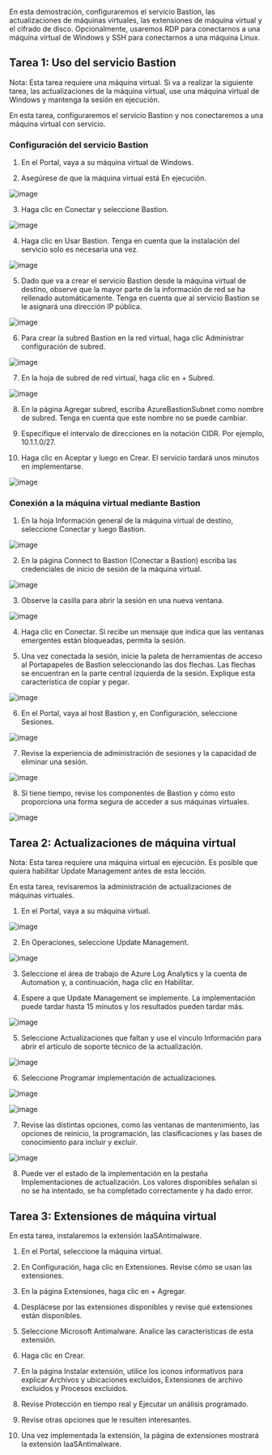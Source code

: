 En esta demostración, configuraremos el servicio Bastion, las actualizaciones de máquinas virtuales, las extensiones de máquina virtual y el cifrado de disco. Opcionalmente, usaremos RDP para conectarnos a una máquina virtual de Windows y SSH para conectarnos a una máquina Linux.

## Tarea 1: Uso del servicio Bastion

Nota: Esta tarea requiere una máquina virtual. Si va a realizar la siguiente tarea, las actualizaciones de la máquina virtual, use una máquina virtual de Windows y mantenga la sesión en ejecución.

En esta tarea, configuraremos el servicio Bastion y nos conectaremos a una máquina virtual con servicio.

### Configuración del servicio Bastion

1. En el Portal, vaya a su máquina virtual de Windows.

2. Asegúrese de que la máquina virtual está En ejecución.

![image](https://user-images.githubusercontent.com/110675810/193914545-08bdffb7-ca90-4fb4-be48-21897e763569.png)

3. Haga clic en Conectar y seleccione Bastion.

![image](https://user-images.githubusercontent.com/110675810/193921178-1bffb086-a872-4377-84d7-43bdbf2056c7.png)

4. Haga clic en Usar Bastion. Tenga en cuenta que la instalación del servicio solo es necesaria una vez.

![image](https://user-images.githubusercontent.com/110675810/193914656-3cf33510-03ff-4efc-adbc-ac0769d85161.png)

5. Dado que va a crear el servicio Bastion desde la máquina virtual de destino, observe que la mayor parte de la información de red se ha rellenado automáticamente. 
   Tenga en cuenta que al servicio Bastion se le asignará una dirección IP pública.

![image](https://user-images.githubusercontent.com/110675810/193923268-3bba3828-fe2a-4644-9a50-0c4b6c158bfd.png)

6. Para crear la subred Bastion en la red virtual, haga clic Administrar configuración de subred.

![image](https://user-images.githubusercontent.com/110675810/193923815-27842bbf-d691-4187-9c31-f5ef75b2be17.png)

7. En la hoja de subred de red virtual, haga clic en + Subred.

![image](https://user-images.githubusercontent.com/110675810/193924014-27602114-e8d0-4721-89db-b93f64f96361.png)

8. En la página Agregar subred, escriba AzureBastionSubnet como nombre de subred. Tenga en cuenta que este nombre no se puede cambiar.

9. Especifique el intervalo de direcciones en la notación CIDR. Por ejemplo, 10.1.1.0/27.

10. Haga clic en Aceptar y luego en Crear. El servicio tardará unos minutos en implementarse.

![image](https://user-images.githubusercontent.com/110675810/193924367-56ae5242-9bc9-401e-882d-2c5c6c0185f6.png)

### Conexión a la máquina virtual mediante Bastion

1. En la hoja Información general de la máquina virtual de destino, seleccione Conectar y luego Bastion.

![image](https://user-images.githubusercontent.com/110675810/193921494-b1bf651d-23ec-47d5-8765-cfb0e3cbf2f9.png)

2. En la página Connect to Bastion (Conectar a Bastion) escriba las credenciales de inicio de sesión de la máquina virtual.

![image](https://user-images.githubusercontent.com/110675810/193916528-09d07599-bb3f-4755-8f0d-c76372204b91.png)

3. Observe la casilla para abrir la sesión en una nueva ventana.

![image](https://user-images.githubusercontent.com/110675810/193916694-87165fe8-855c-439b-90f3-9d136bb524a7.png)

4. Haga clic en Conectar. Si recibe un mensaje que indica que las ventanas emergentes están bloqueadas, permita la sesión.

5. Una vez conectada la sesión, inicie la paleta de herramientas de acceso al Portapapeles de Bastion seleccionando las dos flechas. Las flechas se encuentran en la parte central izquierda de la sesión. Explique esta característica de copiar y pegar.

![image](https://user-images.githubusercontent.com/110675810/193918230-72036f3f-152e-4b95-a9e2-155a47d89c62.png)

6. En el Portal, vaya al host Bastion y, en Configuración, seleccione Sesiones.

![image](https://user-images.githubusercontent.com/110675810/193922183-5a5ed82b-dab8-4000-86b9-e65d71e2ee0c.png)

7. Revise la experiencia de administración de sesiones y la capacidad de eliminar una sesión.

![image](https://user-images.githubusercontent.com/110675810/193922485-32ad886e-f1fb-4fbb-b2d5-a349abcc60e4.png)

8. Si tiene tiempo, revise los componentes de Bastion y cómo esto proporciona una forma segura de acceder a sus máquinas virtuales.

![image](https://user-images.githubusercontent.com/110675810/193922739-76b2765f-7f81-48fa-83fc-7e97f0c5fea4.png)


## Tarea 2: Actualizaciones de máquina virtual

Nota: Esta tarea requiere una máquina virtual en ejecución. Es posible que quiera habilitar Update Management antes de esta lección.

En esta tarea, revisaremos la administración de actualizaciones de máquinas virtuales.

1. En el Portal, vaya a su máquina virtual.

![image](https://user-images.githubusercontent.com/110675810/193926757-ee4c015f-99d6-4816-b3c7-54d936f523fe.png)

2. En Operaciones, seleccione Update Management.

![image](https://user-images.githubusercontent.com/110675810/193926978-3f80ba6c-0c0c-4fb1-b881-4d72ea7daab5.png)

3. Seleccione el área de trabajo de Azure Log Analytics y la cuenta de Automation y, a continuación, haga clic en Habilitar.

4. Espere a que Update Management se implemente. La implementación puede tardar hasta 15 minutos y los resultados pueden tardar más.

![image](https://user-images.githubusercontent.com/110675810/194125097-ab37fa27-a2d6-47a2-8fd1-48f19e7ea8aa.png)

5. Seleccione Actualizaciones que faltan y use el vínculo Información para abrir el artículo de soporte técnico de la actualización.

![image](https://user-images.githubusercontent.com/110675810/194125505-2a48a91e-6056-4e88-a616-7f8e4950d8ac.png)

6. Seleccione Programar implementación de actualizaciones.

![image](https://user-images.githubusercontent.com/110675810/194127669-75a4ef31-3637-4552-a595-ee87ed55b3bc.png)

![image](https://user-images.githubusercontent.com/110675810/194128005-bb8f0212-9557-4769-92ab-71e39950e595.png)

7. Revise las distintas opciones, como las ventanas de mantenimiento, las opciones de reinicio, la programación, las clasificaciones y las bases de conocimiento para incluir y excluir.

![image](https://user-images.githubusercontent.com/110675810/194128711-2ebb245d-db79-4355-bf7f-32b0863fff99.png)

8. Puede ver el estado de la implementación en la pestaña Implementaciones de actualización. Los valores disponibles señalan si no se ha intentado, se ha completado correctamente y ha dado error.



## Tarea 3: Extensiones de máquina virtual

En esta tarea, instalaremos la extensión IaaSAntimalware.

1. En el Portal, seleccione la máquina virtual.

2. En Configuración, haga clic en Extensiones. Revise cómo se usan las extensiones.

3. En la página Extensiones, haga clic en + Agregar.

4. Desplácese por las extensiones disponibles y revise qué extensiones están disponibles.

5. Seleccione Microsoft Antimalware. Analice las características de esta extensión.

6. Haga clic en Crear.

7. En la página Instalar extensión, utilice los iconos informativos para explicar Archivos y ubicaciones excluidos, Extensiones de archivo excluidos y Procesos excluidos.

8. Revise Protección en tiempo real y Ejecutar un análisis programado.

9. Revise otras opciones que le resulten interesantes.

10. Una vez implementada la extensión, la página de extensiones mostrará la extensión IaaSAntimalware.

